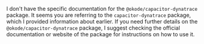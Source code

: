 I don't have the specific documentation for the `@okode/capacitor-dynatrace` package. It seems you are referring to the `capacitor-dynatrace` package, which I provided information about earlier. If you need further details on the `@okode/capacitor-dynatrace` package, I suggest checking the official documentation or website of the package for instructions on how to use it.